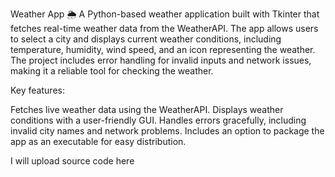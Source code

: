 Weather App 🌦️
A Python-based weather application built with Tkinter that fetches real-time weather data from the WeatherAPI. The app allows users to select a city and displays current weather conditions, including temperature, humidity, wind speed, and an icon representing the weather. The project includes error handling for invalid inputs and network issues, making it a reliable tool for checking the weather.

Key features:

Fetches live weather data using the WeatherAPI.
Displays weather conditions with a user-friendly GUI.
Handles errors gracefully, including invalid city names and network problems.
Includes an option to package the app as an executable for easy distribution.

I will upload source code here
